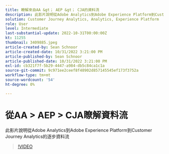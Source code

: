 ```yaml
---
title: 瞭解來自AA &gt； AEP &gt； CJA的資料流
description: 此影片說明從Adobe Analytics到Adobe Experience Platform到Customer Journey Analytics的逐步資料流
solution: Customer Journey Analytics, Analytics, Experience Platform
role: User
level: Intermediate
last-substantial-update: 2022-10-31T00:00:00Z
kt: 11255
thumbnail: 3409885.jpeg
article-created-by: Sean Schnoor
article-created-date: 10/31/2022 3:21:00 PM
article-published-by: Sean Schnoor
article-published-date: 10/31/2022 3:21:00 PM
exl-id: cb321f7f-5b29-4447-a984-db5c84ca1c1a
source-git-commit: 9c971ee2ceef8f48902d857145545ef173f3752a
workflow-type: tm+mt
source-wordcount: '54'
ht-degree: 0%

---
```


# 從AA > AEP > CJA瞭解資料流

此影片說明從Adobe Analytics到Adobe Experience Platform到Customer Journey Analytics的逐步資料流

>[!VIDEO](https://video.tv.adobe.com/v/3409885/?quality=12&learn=on)
